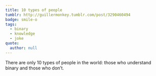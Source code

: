 ```yaml
---
title: 10 types of people
tumblr: http://guillermonkey.tumblr.com/post/3290460494
badge: smile-o
tags:
  - binary
  - knowledge
  - joke
quote:
  author: null
---
```


There are only 10 types of people in the world: those who understand binary and those who don’t.
